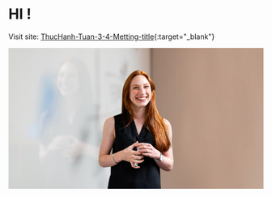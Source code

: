 # HI !

Visit site: [ThucHanh-Tuan-3-4-Metting-title](https://giahuyyy.github.io/ThucHanh-Tuan-3-4-Metting-title/){:target="\_blank"}

![Display:](./assets/img/img_big.png)
